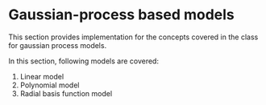 # Gaussian-process based models

This section provides implementation for the concepts covered in the class for gaussian process models.

In this section, following models are covered:

1. Linear model
2. Polynomial model
3. Radial basis function model
